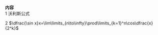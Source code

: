 **内容**  
1 沃利斯公式  
  
2 $\dfrac{\sin x}x=\lim\limits_{n\to\infty}\prod\limits_{k=1}^n\cos\dfrac{x}{2^k}$  
